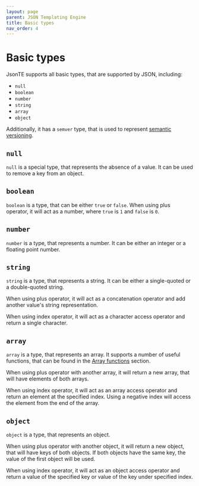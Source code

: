 ```yaml
---
layout: page
parent: JSON Templating Engine
title: Basic types
nav_order: 4
---
```


# Basic types

JsonTE supports all basic types, that are supported by JSON, including:
 - `null`
 - `boolean`
 - `number`
 - `string`
 - `array`
 - `object`

Additionally, it has a `semver` type, that is used to represent [semantic versioning](https://semver.org/).

## `null`

`null` is a special type, that represents the absence of a value. It can be used to remove a key from an object.

## `boolean`

`boolean` is a type, that can be either `true` or `false`. When using plus operator, it will act as a number, where `true` is `1` and `false` is `0`.

## `number`

`number` is a type, that represents a number. It can be either an integer or a floating point number. 

## `string`

`string` is a type, that represents a string. It can be either a single-quoted or a double-quoted string. 

When using plus operator, it will act as a concatenation operator and add another value's string representation. 

When using index operator, it will act as a character access operator and return a single character.

## `array`

`array` is a type, that represents an array. It supports a number of useful functions, that can be found in the [Array functions](array-functions/index.md) section.

When using plus operator with another array, it will return a new array, that will have elements of both arrays. 

When using index operator, it will act as an array access operator and return an element at the specified index. Using a negative index will access the element from the end of the array.

## `object`

`object` is a type, that represents an object. 

When using plus operator with another object, it will return a new object, that will have keys of both objects. If both objects have the same key, the value of the first object will be used.

When using index operator, it will act as an object access operator and return a value of the specified key or value of the key under specified index.